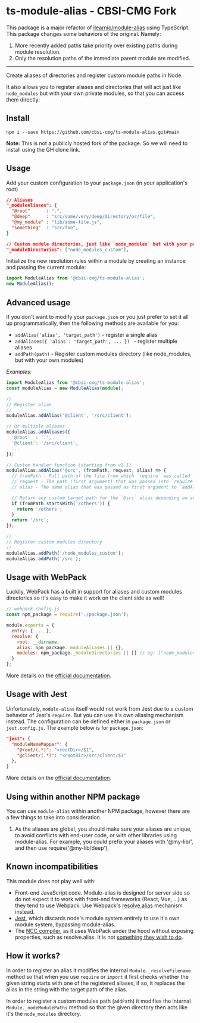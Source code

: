 # ts-module-alias - CBSI-CMG Fork

This package is a major refactor of [ilearnio/module-alias](https://github.com/ilearnio/module-alias) using TypeScript.  This package changes some behaviors of the original.  Namely:

1. More recently added paths take priority over existing paths during module resolution.
2. Only the resolution paths of the immediate parent module are modified.


----

Create aliases of directories and register custom module paths in Node.

It also allows you to register aliases and directories that will act just like `node_modules` but with your own private modules, so that you can access them directly:

## Install

```
npm i --save https://github.com/cbsi-cmg/ts-module-alias.git#main
```

**Note:** This is not a publicly hosted fork of the package. So we will need to install using the GH clone link.

## Usage

Add your custom configuration to your `package.json` (in your application's root)

```json
// Aliases
"_moduleAliases": {
  "@root"      : ".",
  "@deep"      : "src/some/very/deep/directory/or/file",
  "@my_module" : "lib/some-file.js",
  "something"  : "src/foo",
}

// Custom module directories, just like `node_modules` but with your private modules (optional)
"_moduleDirectories": ["node_modules_custom"],
```

Initialize the new resolution rules within a module by creating an instance and passing the current module:

```ts
import ModuleAlias from '@cbsi-cmg/ts-module-alias';
new ModuleAlias();
```

## Advanced usage

If you don't want to modify your `package.json` or you just prefer to set it all up programmatically, then the following methods are available for you:

* `addAlias('alias', 'target_path')` - register a single alias
* `addAliases({ 'alias': 'target_path', ... }) ` - register multiple aliases
* `addPath(path)` - Register custom modules directory (like node_modules, but with your own modules)

_Examples:_
```ts
import ModuleAlias from '@cbsi-cmg/ts-module-alias';
const moduleAlias = new ModuleAlias(module);

//
// Register alias
//
moduleAlias.addAlias('@client', '/src/client');

// Or multiple aliases
moduleAlias.addAliases({
  '@root'  : '.',
  '@client': '/src/client',
  ...
});

// Custom handler function (starting from v2.1)
moduleAlias.addAlias('@src', (fromPath, request, alias) => {
  // fromPath - Full path of the file from which `require` was called
  // request - The path (first argument) that was passed into `require`
  // alias - The same alias that was passed as first argument to `addAlias` (`@src` in this case)

  // Return any custom target path for the `@src` alias depending on arguments
  if (fromPath.startsWith('/others')) {
    return '/others';
  }
  return '/src';
});

//
// Register custom modules directory
//
moduleAlias.addPath('/node_modules_custom');
moduleAlias.addPath('/src');
```

## Usage with WebPack

Luckily, WebPack has a built in support for aliases and custom modules directories so it's easy to make it work on the client side as well!

```js
// webpack.config.js
const npm_package = require('./package.json');

module.exports = {
  entry: { ... },
  resolve: {
    root: __dirname,
    alias: npm_package._moduleAliases || {},
    modules: npm_package._moduleDirectories || [] // eg: ["node_modules", "node_modules_custom", "src"]
  }
};
```

More details on the [official documentation](https://webpack.js.org/configuration/resolve).

## Usage with Jest

Unfortunately, `module-alias` itself would not work from Jest due to a custom behavior of Jest's `require`. But you can use it's own aliasing mechanism instead. The configuration can be defined either in `package.json` or `jest.config.js`. The example below is for `package.json`:

```json
"jest": {
  "moduleNameMapper": {
    "@root/(.*)": "<rootDir>/$1",
    "@client/(.*)": "<rootDir>/src/client/$1"
  },
}
```

More details on the [official documentation](https://jestjs.io/docs/en/configuration#modulenamemapper-objectstring-string--arraystring).

## Using within another NPM package

You can use `module-alias` within another NPM package, however there are a few things to take into consideration.

1. As the aliases are global, you should make sure your aliases are unique, to avoid conflicts with end-user code, or with other libraries using module-alias. For example, you could prefix your aliases with '@my-lib/', and then use require('@my-lib/deep').

## Known incompatibilities

This module does not play well with:

- Front-end JavaScript code. Module-alias is designed for server side so do not expect it to work with front-end frameworks (React, Vue, ...) as they tend to use Webpack. Use Webpack's [resolve.alias](https://webpack.js.org/configuration/resolve/#resolvealias) mechanism instead.
- [Jest](https://jestjs.io), which discards node's module system entirely to use it's own module system, bypassing module-alias.
- The [NCC compiler](https://github.com/zeit/ncc), as it uses WebPack under the hood without exposing properties, such as resolve.alias. It is not [something they wish to do](https://github.com/zeit/ncc/pull/460).

## How it works?

In order to register an alias it modifies the internal `Module._resolveFilename` method so that when you use `require` or `import` it first checks whether the given string starts with one of the registered aliases, if so, it replaces the alias in the string with the target path of the alias.

In order to register a custom modules path (`addPath`) it modifies the internal `Module._nodeModulePaths` method so that the given directory then acts like it's the `node_modules` directory.

[npm-image]: https://img.shields.io/npm/v/module-alias.svg
[npm-url]: https://npmjs.org/package/module-alias
[travis-image]: https://img.shields.io/travis/ilearnio/module-alias/master.svg
[travis-url]: https://travis-ci.org/ilearnio/module-alias
